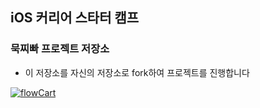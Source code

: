 ## iOS 커리어 스타터 캠프

### 묵찌빠 프로젝트 저장소

- 이 저장소를 자신의 저장소로 fork하여 프로젝트를 진행합니다

[![flowCart](https://i.postimg.cc/8PGJTXxd/Untitled.png)](https://postimg.cc/w3WTV2q3)
